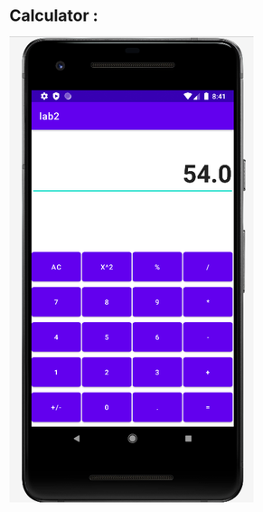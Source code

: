 # Calculator :

<p>
  <img src="https://github.com/Prajwal-YP/imageCache/blob/main/lab2.png" alt="Calculator"
</p>
